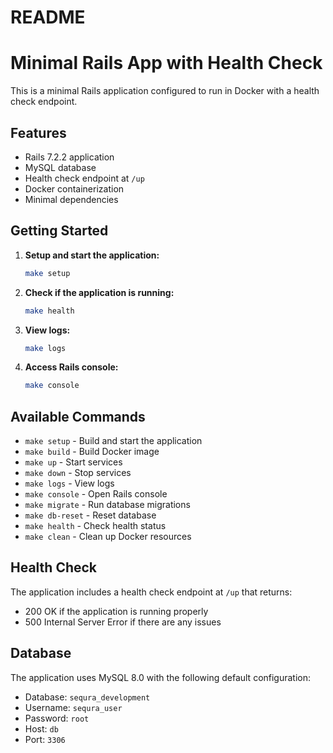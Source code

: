 # README

# Minimal Rails App with Health Check

This is a minimal Rails application configured to run in Docker with a health check endpoint.

## Features

- Rails 7.2.2 application
- MySQL database
- Health check endpoint at `/up`
- Docker containerization
- Minimal dependencies

## Getting Started

1. **Setup and start the application:**

   ```bash
   make setup
   ```

2. **Check if the application is running:**

   ```bash
   make health
   ```

3. **View logs:**

   ```bash
   make logs
   ```

4. **Access Rails console:**
   ```bash
   make console
   ```

## Available Commands

- `make setup` - Build and start the application
- `make build` - Build Docker image
- `make up` - Start services
- `make down` - Stop services
- `make logs` - View logs
- `make console` - Open Rails console
- `make migrate` - Run database migrations
- `make db-reset` - Reset database
- `make health` - Check health status
- `make clean` - Clean up Docker resources

## Health Check

The application includes a health check endpoint at `/up` that returns:

- 200 OK if the application is running properly
- 500 Internal Server Error if there are any issues

## Database

The application uses MySQL 8.0 with the following default configuration:

- Database: `sequra_development`
- Username: `sequra_user`
- Password: `root`
- Host: `db`
- Port: `3306`
